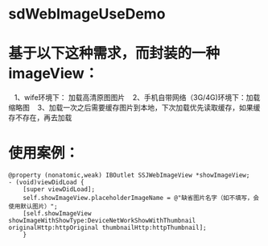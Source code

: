 # sdWebImageUseDemo
# 基于以下这种需求，而封装的一种imageView：
    1、wife环境下：              加载高清原图图片
    2、手机自带网络（3G/4G)环境下：加载缩略图
    3、加载一次之后需要缓存图片到本地，下次加载优先读取缓存，如果缓存不存在，再去加载
# 使用案例：
    @property (nonatomic,weak) IBOutlet SSJWebImageView *showImageView;
    - (void)viewDidLoad {
        [super viewDidLoad];
        self.showImageView.placeholderImageName = @"缺省图片名字（如不填写，会使用默认图片）";
        [self.showImageView showImageWithShowType:DeviceNetWorkShowWithThumbnail originalHttp:httpOriginal thumbnailHttp:httpThumbnail];
        }
    
